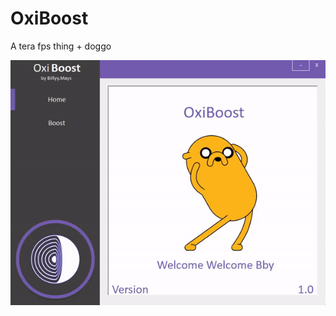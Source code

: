 # OxiBoost
A tera fps thing + doggo

![alt text](https://raw.githubusercontent.com/Purizer/OxiBoost/master/OxiBoost/readMe/ILikeGifs.gif)
